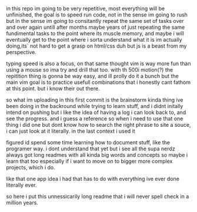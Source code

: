 in this repo im going to be very repetitive, most everything will be unfinished,
the goal is to speed run code, not in the sense im going to rush 
but in the sense im going to consitantly repeat the same set of 
tasks over and over again untill after months maybe years of just repeating 
the same fundimental tasks to the point where its muscle memory,
and maybe i will eventually get to the point where i sorta understand what it is
im actually doing,its` not hard to get a grasp on html/css duh but 
js is a beast from my perspective.

typing speed is also a focus, on that same thought vim is way more fun 
than using a mouse so ima try and drill that too. with th 500i motion(?)
the repitition thing is gonna be way easy, and ill prolly do it a bunch 
but the main vim goal is to practice usefull combinations that i honestly 
cant fathom at this point. but i know their out there. 

so what im uploading in this first commit is the brainstorm kinda thing ive been 
doing in the backround while trying to learn stuff, and i didnt initally intend on pushing
but i like the idea of having a log i can look back to, and see the progress.
and i guess a reference so when i need to use that one thing i did one but dont know how 
to search the right phrase to site a souce, i can just look at it literally. in the last context
i used it

figured id spend some time learning how to document stuff, like the programer way.
i dont understand that yet but i see all the supa nerdz always got long 
readmes with all kinda big words and concepts so maybe i learn that too especially if i 
want to move on to bigger more complex projects, which i do.

like that one app idea i had that has to do with everything ive ever done literally ever.

so here i put this unnessicarily long readme that i will never spell check in a million years. 


